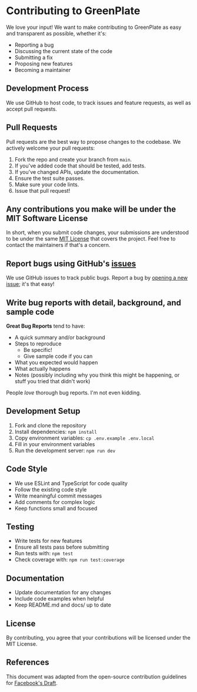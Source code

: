 # Contributing to GreenPlate

We love your input! We want to make contributing to GreenPlate as easy and transparent as possible, whether it's:

- Reporting a bug
- Discussing the current state of the code
- Submitting a fix
- Proposing new features
- Becoming a maintainer

## Development Process

We use GitHub to host code, to track issues and feature requests, as well as accept pull requests.

## Pull Requests

Pull requests are the best way to propose changes to the codebase. We actively welcome your pull requests:

1. Fork the repo and create your branch from `main`.
2. If you've added code that should be tested, add tests.
3. If you've changed APIs, update the documentation.
4. Ensure the test suite passes.
5. Make sure your code lints.
6. Issue that pull request!

## Any contributions you make will be under the MIT Software License

In short, when you submit code changes, your submissions are understood to be under the same [MIT License](LICENSE) that covers the project. Feel free to contact the maintainers if that's a concern.

## Report bugs using GitHub's [issues](https://github.com/your-username/greenplate/issues)

We use GitHub issues to track public bugs. Report a bug by [opening a new issue](https://github.com/your-username/greenplate/issues/new/choose); it's that easy!

## Write bug reports with detail, background, and sample code

**Great Bug Reports** tend to have:

- A quick summary and/or background
- Steps to reproduce
  - Be specific!
  - Give sample code if you can
- What you expected would happen
- What actually happens
- Notes (possibly including why you think this might be happening, or stuff you tried that didn't work)

People *love* thorough bug reports. I'm not even kidding.

## Development Setup

1. Fork and clone the repository
2. Install dependencies: `npm install`
3. Copy environment variables: `cp .env.example .env.local`
4. Fill in your environment variables
5. Run the development server: `npm run dev`

## Code Style

- We use ESLint and TypeScript for code quality
- Follow the existing code style
- Write meaningful commit messages
- Add comments for complex logic
- Keep functions small and focused

## Testing

- Write tests for new features
- Ensure all tests pass before submitting
- Run tests with: `npm test`
- Check coverage with: `npm run test:coverage`

## Documentation

- Update documentation for any changes
- Include code examples when helpful
- Keep README.md and docs/ up to date

## License

By contributing, you agree that your contributions will be licensed under the MIT License.

## References

This document was adapted from the open-source contribution guidelines for [Facebook's Draft](https://github.com/facebook/draft-js/blob/a9316a723f9e918afde44dea68b5f9f39b7d9b00/CONTRIBUTING.md).